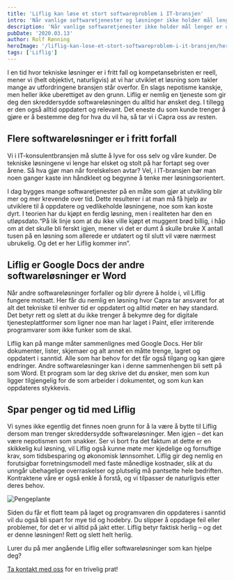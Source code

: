 ```yaml
---
title: 'Liflig kan løse et stort softwareproblem i IT-bransjen'
intro: 'Når vanlige softwaretjenester og løsninger ikke holder mål lenger er det på tide å ta affære. Liflig kan være løsningen på et utbredt problem i IT-bransjen.'
description: 'Når vanlige softwaretjenester ikke holder mål lenger er det på tide å ta affære. Liflig kan være løsningen på et utbredt problem i IT-bransjen. Les mer >>'
pubDate: '2020.03.13'
author: Rolf Rønning
heroImage: '/liflig-kan-lose-et-stort-softwareproblem-i-it-bransjen/hero.webp'
tags: ['Liflig']
---
```


I en tid hvor tekniske løsninger er i fritt fall og kompetansebristen er reell, mener vi (helt objektivt, naturligvis) at vi har utviklet et løsning som takler mange av utfordringene bransjen står overfor. En slags nepotisme kanskje, men heller ikke uberettiget av den grunn. Liflig er nemlig en tjeneste som gir deg den skreddersydde softwareløsningen du alltid har ønsket deg. I tillegg er den også alltid oppdatert og relevant. Det eneste du som kunde trenger å gjøre er å bestemme deg for hva du vil ha, så tar vi i Capra oss av resten.

## Flere softwareløsninger er i fritt forfall

Vi i IT-konsulentbransjen må slutte å lyve for oss selv og våre kunder. De tekniske løsningene vi lenge har elsket og stolt på har fortapt seg over årene. Så hva gjør man når forelskelsen avtar? Vel, i IT-bransjen bør man noen ganger kaste inn håndkleet og begynne å tenke mer løsningsorientert.

I dag bygges mange softwaretjenester på en måte som gjør at utvikling blir mer og mer krevende over tid. Dette resulterer i at man må få hjelp av utviklere til å oppdatere og vedlikeholde løsningene, noe som kan koste dyrt. I teorien har du kjøpt en ferdig løsning, men i realiteten har den en utløpsdato.“På lik linje som at du ikke ville kjøpt et muggent brød billig, i håp om at det skulle bli ferskt igjen, mener vi det er dumt å skulle bruke X antall tusen på en løsning som allerede er utdatert og til slutt vil være nærmest ubrukelig. Og det er her Liflig kommer inn”.

## Liflig er Google Docs der andre softwareløsninger er Word

Når andre softwareløsninger forfaller og blir dyrere å holde i, vil Liflig fungere motsatt. Her får du nemlig en løsning hvor Capra tar ansvaret for at alt det tekniske til enhver tid er oppdatert og alltid møter en høy standard.  Det betyr rett og slett at du ikke trenger å bekymre deg for digitale tjenesteplattformer som ligner noe man har laget i Paint, eller irriterende programvarer som ikke funker som de skal.

Liflig kan på mange måter sammenlignes med Google Docs. Her blir dokumenter, lister, skjemaer og alt annet en måtte trenge, lagret og oppdatert i sanntid. Alle som har behov for det får også tilgang og kan gjøre endringer. Andre softwareløsninger kan i denne sammenhengen bli sett på som Word. Et program som lar deg skrive det du ønsker, men som kun ligger tilgjengelig for de som arbeider i dokumentet, og som kun kan oppdateres stykkevis.

## Spar penger og tid med Liflig

Vi synes ikke egentlig det finnes noen grunn for å la være å bytte til Liflig dersom man trenger skreddersydde softwareløsninger. Men igjen – det kan være nepotismen som snakker. Ser vi bort fra det faktum at dette er en skikkelig kul løsning, vil Liflig også kunne møte mer kjedelige og fornuftige krav, som tidsbesparing og økonomisk lønnsomhet. Liflig gir deg nemlig en forutsigbar forretningsmodell med faste månedlige kostnader, slik at du unngår ubehagelige overraskelser og plutselig må pantsette hele bedriften. Kontraktene våre er også enkle å forstå, og vi tilpasser de naturligvis etter deres behov.

![Pengeplante](/liflig-kan-lose-et-stort-softwareproblem-i-it-bransjen/pengeplante.webp)

Siden du får et flott team på laget og programvaren din oppdateres i sanntid vil du også bli spart for mye tid og hodebry. Du slipper å oppdage feil eller problemer, for det er vi alltid på jakt etter. Liflig betyr faktisk herlig – og det er denne løsningen! Rett og slett helt herlig.

Lurer du på mer angående Liflig eller softwareløsninger som kan hjelpe deg?

[Ta kontakt med oss](https://www.liflig.no/kontakt-oss) for en trivelig prat!